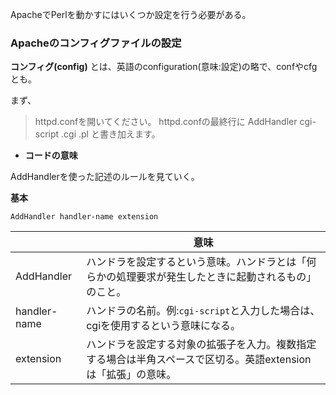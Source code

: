 ApacheでPerlを動かすにはいくつか設定を行う必要がある。

### Apacheのコンフィグファイルの設定

**コンフィグ(config)** とは、英語のconfiguration(意味:設定)の略で、confやcfgとも。

まず、

>httpd.confを開いてください。
>httpd.confの最終行に
>AddHandler cgi-script .cgi .pl
>と書き加えます。

* **コードの意味**

AddHandlerを使った記述のルールを見ていく。

**基本**
```
AddHandler handler-name extension
```

||意味|
|-|-|
|AddHandler|ハンドラを設定するという意味。ハンドラとは「何らかの処理要求が発生したときに起動されるもの」のこと。|
|handler-name|ハンドラの名前。例:`cgi-script`と入力した場合は、cgiを使用するという意味になる。|
|extension|ハンドラを設定する対象の拡張子を入力。複数指定する場合は半角スペースで区切る。英語extensionは「拡張」の意味。|
